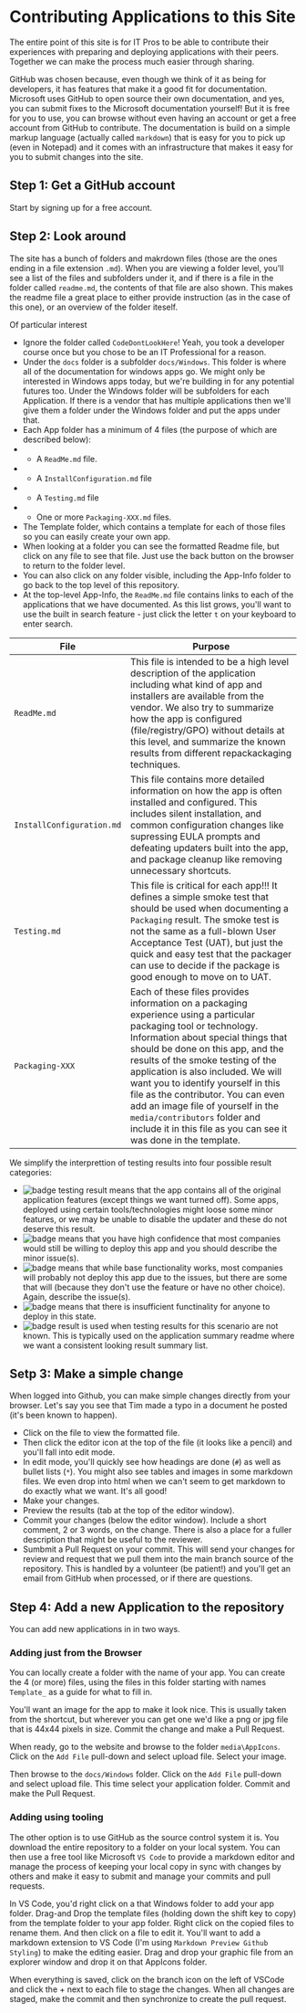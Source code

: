 # Contributing Applications to this Site

The entire point of this site is for IT Pros to be able to contribute their experiences with preparing and deploying applications with their peers.  Together we can make the process much easier through sharing.

GitHub was chosen because, even though we think of it as being for developers, it has features that make it a good fit for documentation.  Microsoft uses GitHub to open source their own documentation, and yes, you can submit fixes to the Microsoft documentation yourself!  But it is free for you to use, you can browse without even having an account or get a free account from GitHub to contribute.  The documentation is build on a simple markup language (actually called `markdown`) that is easy for you to pick up (even in Notepad) and it comes with an infrastructure that makes it easy for you to submit changes into the site.

## Step 1: Get a GitHub account

Start by signing up for a free account.

## Step 2: Look around
The site has a bunch of folders and makrdown files (those are the ones ending in a file extension `.md`).  When you are viewing a folder level, you'll see a list of the files and subfolders under it, and if there is a file in the folder called `readme.md`, the contents of that file are also shown.  This makes the readme file a great place to either provide instruction (as in the case of this one), or an overview of the folder iteself.

Of particular interest
* Ignore the folder called `CodeDontLookHere`!  Yeah, you took a developer course once but you chose to be an IT Professional for a reason.
* Under the `docs` folder is a subfolder `docs/Windows`.  This folder is where all of the documentation for windows apps go.  We might only be interested in Windows apps today, but we're building in for any potential futures too.  Under the Windows folder will be subfolders for each Application.  If there is a vendor that has multiple applications then we'll give them a folder under the Windows folder and put the apps under that.
* Each App folder has a minimum of 4 files (the purpose of which are described below):
* * A `ReadMe.md` file.
* * A `InstallConfiguration.md` file
* * A `Testing.md` file
* * One or more `Packaging-XXX.md` files.
* The Template folder, which contains a template for each of those files so you can easily create your own app.
* When looking at a folder you can see the formatted Readme file, but click on any file to see that file.  Just use the back button on the browser to return to the folder level.
* You can also click on any folder visible, including the App-Info folder to go back to the top level of this repository.
* At the top-level App-Info, the `ReadMe.md` file contains links to each of the applications that we have documented.  As this list grows, you'll want to use the built in search feature - just click the letter `t` on your keyboard to enter search.

| File | Purpose |
|----|----|
| `ReadMe.md` | This file is intended to be a high level description of the application including what kind of app and installers are available from the vendor. We also try to summarize how the app is configured (file/registry/GPO) without details at this level, and summarize the known results from different repackackaging techniques. |
| `InstallConfiguration.md` | This file contains more detailed information on how the app is often installed and configured.  This includes silent installation, and common configuration changes like supressing EULA prompts and defeating updaters built into the app, and package cleanup like removing unnecessary shortcuts. |
| `Testing.md` | This file is critical for each app!!! It defines a simple smoke test that should be used when documenting a `Packaging` result.  The smoke test is not the same as a full-blown User Acceptance Test (UAT), but just the quick and easy test that the packager can use to decide if the package is good enough to move on to UAT. |
| `Packaging-XXX` | Each of these files provides information on a packaging experience using a particular packaging tool or technology.  Information about special things that should be done on this app, and the results of the smoke testing of the application is also included.  We will want you to identify yourself in this file as the contributor.  You can even add an image file of yourself in the `media/contributors` folder and include it in this file as you can see it was done in the template. |

We simplify the interprettion of testing results into four possible result categories:

* ![badge](https://img.shields.io/badge/-Full%20Fidelity-brightgreen?style=for-the-badge) testing result means that the app contains all of the original application features (except things we want turned off).  Some apps, deployed using certain tools/technologies might loose some minor features, or we may be unable to disable the updater and these do not deserve this result.
* ![badge](https://img.shields.io/badge/-High%20Confidence-green?style=for-the-badge) means that you have high confidence that most companies would still be willing to deploy this app and you should describe the minor issue(s).
* ![badge](https://img.shields.io/badge/-Mostly%20Works-yellow?style=for-the-badge) means that while base functionality works, most companies will probably not deploy this app due to the issues, but there are some that will (because they don't use the feature or have no other choice).  Again, describe the issue(s).
* ![badge](https://img.shields.io/badge/-Major%20Issues-critical?style=for-the-badge) means that there is insufficient functinality for anyone to deploy in this state.
* ![badge](https://img.shields.io/badge/-Unknown%2FUntested-lightgray?style=for-the-badge) result is used when testing results for this scenario are not known.  This is typically used on the application summary readme where we want a consistent looking result summary list.

## Setp 3: Make a simple change

When logged into Github, you can make simple changes directly from your browser.  Let's say you see that Tim made a typo in a document he posted (it's been known to happen).

* Click on the file to view the formatted file.  
* Then click the editor icon at the top of the file (it looks like a pencil) and you'll fall into edit mode.  
* In edit mode, you'll quickly see how headings are done (`#`) as well as bullet lists (`*`). You might also see tables and images in some markdown files.  We even drop into html when we can't seem to get markdown to do exactly what we want.  It's all good!
* Make your changes.
* Preview the results (tab at the top of the editor window). 
* Commit your changes (below the editor window).  Include a short comment, 2 or 3 words, on the change.  There is also a place for a fuller description that might be useful to the reviewer.
* Sumbmit a Pull Request on your commit. This will send your changes for review and request that we pull them into the main branch source of the repository.  This is handled by a volunteer (be patient!) and you'll get an email from GitHub when processed, or if there are questions.

## Step 4: Add a new Application to the repository

You can add new applications in in two ways.

### Adding just from the Browser

You can locally create a folder with the name of your app.  You can create the 4 (or more) files, using the files in this folder starting with names `Template_` as a guide for what to fill in.

You'll want an image for the app to make it look nice.  This is usually taken from the shortcut, but wherever you can get one we'd like a png or jpg file that is 44x44 pixels in size.  Commit the change and make a Pull Request.

When ready, go to the website and browse to the folder `media\AppIcons`. Click on the `Add File` pull-down and select upload file.  Select your image.

Then browse to the `docs/Windows` folder.  Click on the `Add File` pull-down and select upload file. This time select your application folder.  Commit and make the Pull Request.

### Adding using tooling

The other option is to use GitHub as the source control system it is.  You download the entire repository to a folder on your local system. You can then use a free tool like Microsoft `VS Code` to provide a markdown editor and manage the process of keeping your local copy in sync with changes by others and make it easy to submit and manage your commits and pull requests.

In VS Code, you'd right click on a that Windows folder to add your app folder. Drag-and Drop the template files (holding down the shift key to copy) from the template folder to your app folder.  Right click on the copied files to rename them. And then click on a file to edit it. You'll want to add a markdown extension to VS Code (I'm using `Markdown Preview Github Styling`) to make the editing easier.  Drag and drop your graphic file from an explorer window and drop it on that AppIcons folder.

When everything is saved, click on the branch icon on the left of VSCode and click the + next to each file to stage the changes.  When all changes are staged, make the commit and then synchronize to create the pull request.




